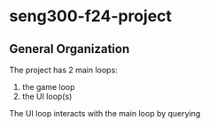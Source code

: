 # seng300-f24-project

## General Organization

The project has 2 main loops:
1. the game loop
2. the UI loop(s)

The UI loop interacts with the main loop by querying 

